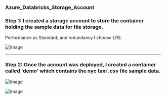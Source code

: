 ### Azure_Databricks_Storage_Account

### Step 1: I created a storage account to store the container holding the sample data for file storage. 


Performance as Standard, and redundancy I choose LRS.


![Image](https://github.com/user-attachments/assets/13ff405d-fd92-4a0f-becf-c7e944769263)



--- 



### Step 2: Once the account was deployed, I created a container called 'demo' which contains the nyc taxi .csv file sample data. 


![Image](https://github.com/user-attachments/assets/51b7c94b-95df-4d7b-93cc-030d41520e60)


![Image](https://github.com/user-attachments/assets/c7475847-d146-45c1-a9bc-17e391a599bd)


